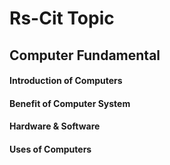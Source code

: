 # Rs-Cit Topic
## Computer Fundamental
#### Introduction of Computers
#### Benefit of Computer System
#### Hardware & Software
#### Uses of Computers
## 
####
## 
####
## 
####
## 
####
## 
####
## 
####
## 
####
## 
####
## 
####
## 
####
## 
####
## 
####
## 
####
## 
####
## 
####
## 
####
## 
####
## 
####
## 
####
## 
####
## 
####
